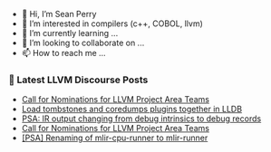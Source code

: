 - 👋 Hi, I’m Sean Perry
- 👀 I’m interested in compilers (c++, COBOL, llvm)
- 🌱 I’m currently learning ...
- 💞️ I’m looking to collaborate on ...
- 📫 How to reach me ...

<!---
s66perry/s66perry is a ✨ special ✨ repository because its `README.md` (this file) appears on your GitHub profile.
You can click the Preview link to take a look at your changes.
--->
### 📕 Latest LLVM Discourse Posts

<!-- DISCOURSE-LLVM:START -->
- [Call for Nominations for LLVM Project Area Teams](https://discourse.llvm.org/t/call-for-nominations-for-llvm-project-area-teams/83965#post_9)
- [Load tombstones and coredumps plugins together in LLDB](https://discourse.llvm.org/t/load-tombstones-and-coredumps-plugins-together-in-lldb/84190#post_6)
- [PSA: IR output changing from debug intrinsics to debug records](https://discourse.llvm.org/t/psa-ir-output-changing-from-debug-intrinsics-to-debug-records/79578#post_2)
- [Call for Nominations for LLVM Project Area Teams](https://discourse.llvm.org/t/call-for-nominations-for-llvm-project-area-teams/83965#post_8)
- [[PSA] Renaming of mlir-cpu-runner to mlir-runner](https://discourse.llvm.org/t/psa-renaming-of-mlir-cpu-runner-to-mlir-runner/84201#post_5)
<!-- DISCOURSE-LLVM:END -->
